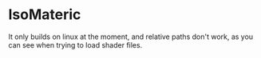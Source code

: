 # IsoMateric
It only builds on linux at the moment, and relative paths don't work, as you can see when trying to load shader files.
